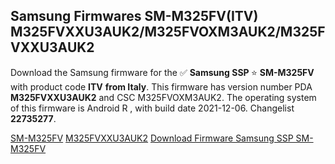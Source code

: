 <h2>Samsung Firmwares SM-M325FV(ITV) M325FVXXU3AUK2/M325FVOXM3AUK2/M325FVXXU3AUK2</h2>
Download the Samsung firmware for the ✅ <strong>Samsung SSP </strong> ⭐ <strong>SM-M325FV</strong> with product code <strong>ITV</strong> <strong> from Italy</strong>. This firmware has version number PDA <strong>M325FVXXU3AUK2</strong> and CSC M325FVOXM3AUK2. The operating system of this firmware is Android R , with build date 2021-12-06. Changelist <strong>22735277</strong>.


[SM-M325FV](https://samfirm.shop/samsung/model/SM-M325FV)
[M325FVXXU3AUK2](https://samfirm.shop/samsung/pda/M325FVXXU3AUK2)
[Download Firmware Samsung SSP SM-M325FV](https://samfirm.shop/samsung/firmware/480446)
